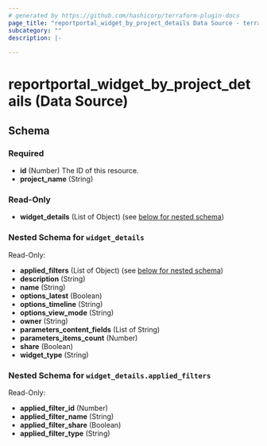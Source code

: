 ```yaml
---
# generated by https://github.com/hashicorp/terraform-plugin-docs
page_title: "reportportal_widget_by_project_details Data Source - terraform-provider-report-portal"
subcategory: ""
description: |-
  
---
```


# reportportal_widget_by_project_details (Data Source)





<!-- schema generated by tfplugindocs -->
## Schema

### Required

- **id** (Number) The ID of this resource.
- **project_name** (String)

### Read-Only

- **widget_details** (List of Object) (see [below for nested schema](#nestedatt--widget_details))

<a id="nestedatt--widget_details"></a>
### Nested Schema for `widget_details`

Read-Only:

- **applied_filters** (List of Object) (see [below for nested schema](#nestedobjatt--widget_details--applied_filters))
- **description** (String)
- **name** (String)
- **options_latest** (Boolean)
- **options_timeline** (String)
- **options_view_mode** (String)
- **owner** (String)
- **parameters_content_fields** (List of String)
- **parameters_items_count** (Number)
- **share** (Boolean)
- **widget_type** (String)

<a id="nestedobjatt--widget_details--applied_filters"></a>
### Nested Schema for `widget_details.applied_filters`

Read-Only:

- **applied_filter_id** (Number)
- **applied_filter_name** (String)
- **applied_filter_share** (Boolean)
- **applied_filter_type** (String)


